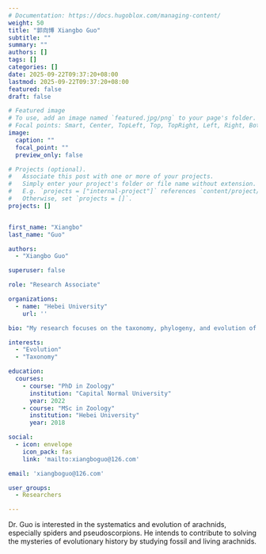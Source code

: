 ```yaml
---
# Documentation: https://docs.hugoblox.com/managing-content/
weight: 50
title: "郭向博 Xiangbo Guo"
subtitle: ""
summary: ""
authors: []
tags: []
categories: []
date: 2025-09-22T09:37:20+08:00
lastmod: 2025-09-22T09:37:20+08:00
featured: false
draft: false

# Featured image
# To use, add an image named `featured.jpg/png` to your page's folder.
# Focal points: Smart, Center, TopLeft, Top, TopRight, Left, Right, BottomLeft, Bottom, BottomRight.
image:
  caption: ""
  focal_point: ""
  preview_only: false

# Projects (optional).
#   Associate this post with one or more of your projects.
#   Simply enter your project's folder or file name without extension.
#   E.g. `projects = ["internal-project"]` references `content/project/deep-learning/index.md`.
#   Otherwise, set `projects = []`.
projects: []


first_name: "Xiangbo"
last_name: "Guo"

authors:
  - "Xiangbo Guo"

superuser: false

role: "Research Associate"

organizations:
  - name: "Hebei University"
    url: ''

bio: "My research focuses on the taxonomy, phylogeny, and evolution of pseudoscorpions."

interests:
  - "Evolution"
  - "Taxonomy"

education:
  courses:
    - course: "PhD in Zoology"
      institution: "Capital Normal University"
      year: 2022
    - course: "MSc in Zoology"
      institution: "Hebei University"
      year: 2018

social:
  - icon: envelope
    icon_pack: fas
    link: 'mailto:xiangboguo@126.com'

email: 'xiangboguo@126.com'

user_groups:
  - Researchers

---
```


Dr. Guo is interested in the systematics and evolution of arachnids, especially spiders and pseudoscorpions. He intends to contribute to solving the mysteries of evolutionary history by studying fossil and living arachnids.
